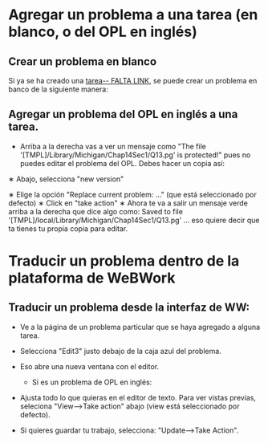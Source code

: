 # Agregar un problema a una tarea (en blanco, o del OPL en inglés)

## Crear un problema en blanco

Si ya se ha creado una [tarea-- FALTA LINK](link), se puede crear un problema en banco de la siguiente manera:

## Agregar un problema del OPL en inglés a una tarea.

*  Arriba a la derecha vas a ver un mensaje como "The file '[TMPL]/Library/Michigan/Chap14Sec1/Q13.pg' is protected!" pues no puedes editar el problema del OPL. Debes hacer un copia así:

∗ Abajo, selecciona "new version"

∗ Elige la opción "Replace current problem: ..." (que está seleccionado por defecto)
∗ Click en "take action"
∗ Ahora te va a salir un mensaje verde arriba a la derecha que dice algo como: Saved to file '[TMPL]/local/Library/Michigan/Chap14Sec1/Q13.pg' ... eso quiere decir que ta tienes tu propia copia para editar. 


# Traducir un problema dentro de la plataforma de WeBWork

## Traducir un problema desde la interfaz de WW:

*  Ve a la página de un problema particular que se haya agregado a alguna tarea.
*  Selecciona "Edit3" justo debajo de la caja azul del problema. 
*  Eso abre una nueva ventana con el editor. 
   *  Si es un problema de OPL en inglés:
      
*  Ajusta todo lo que quieras en el editor de texto. Para ver vistas previas, seleciona "View-->Take action" abajo (view está seleccionado por defecto). 
*  Si quieres guardar tu trabajo, selecciona: "Update-->Take Action".
